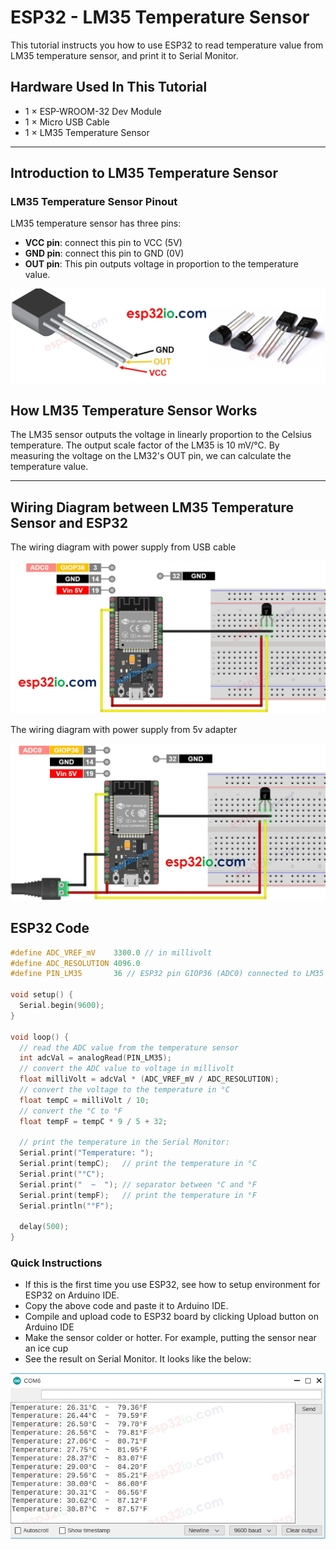 # ESP32 - LM35 Temperature Sensor

This tutorial instructs you how to use ESP32 to read temperature value from LM35 temperature sensor, and print it to Serial Monitor.

## Hardware Used In This Tutorial

  * 1	×	ESP-WROOM-32 Dev Module	
  * 1	×	Micro USB Cable	
  * 1	×	LM35 Temperature Sensor

---

## Introduction to LM35 Temperature Sensor

### LM35 Temperature Sensor Pinout

LM35 temperature sensor has three pins:

  * **VCC pin**: connect this pin to VCC (5V)
  * **GND pin**: connect this pin to GND (0V)
  * **OUT pin**: This pin outputs voltage in proportion to the temperature value.

![](figs/fig_2_1.jpg)

## How LM35 Temperature Sensor Works

The LM35 sensor outputs the voltage in linearly proportion to the Celsius temperature. The output scale factor of the LM35 is 10 mV/°C. By measuring the voltage on the LM32's OUT pin, we can calculate the temperature value.

---

## Wiring Diagram between LM35 Temperature Sensor and ESP32

The wiring diagram with power supply from USB cable

![](figs/fig_2_2.jpg)

The wiring diagram with power supply from 5v adapter

![](figs/fig_2_3.jpg)

## ESP32 Code

```c++
#define ADC_VREF_mV    3300.0 // in millivolt
#define ADC_RESOLUTION 4096.0
#define PIN_LM35       36 // ESP32 pin GIOP36 (ADC0) connected to LM35

void setup() {
  Serial.begin(9600);
}

void loop() {
  // read the ADC value from the temperature sensor
  int adcVal = analogRead(PIN_LM35);
  // convert the ADC value to voltage in millivolt
  float milliVolt = adcVal * (ADC_VREF_mV / ADC_RESOLUTION);
  // convert the voltage to the temperature in °C
  float tempC = milliVolt / 10;
  // convert the °C to °F
  float tempF = tempC * 9 / 5 + 32;

  // print the temperature in the Serial Monitor:
  Serial.print("Temperature: ");
  Serial.print(tempC);   // print the temperature in °C
  Serial.print("°C");
  Serial.print("  ~  "); // separator between °C and °F
  Serial.print(tempF);   // print the temperature in °F
  Serial.println("°F");

  delay(500);
}

```

### Quick Instructions

  * If this is the first time you use ESP32, see how to setup environment for ESP32 on Arduino IDE.
  * Copy the above code and paste it to Arduino IDE.
  * Compile and upload code to ESP32 board by clicking Upload button on Arduino IDE
  * Make the sensor colder or hotter. For example, putting the sensor near an ice cup
  * See the result on Serial Monitor. It looks like the below:

![](figs/fig_2_4.jpg)

